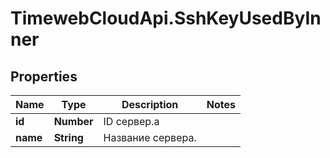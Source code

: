 # TimewebCloudApi.SshKeyUsedByInner

## Properties

Name | Type | Description | Notes
------------ | ------------- | ------------- | -------------
**id** | **Number** | ID сервер.а | 
**name** | **String** | Название сервера. | 


